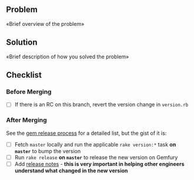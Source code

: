 ## Problem

«Brief overview of the problem»

## Solution

«Brief description of how you solved the problem»

## Checklist

### Before Merging

- [ ] If there is an RC on this branch, revert the version change in `version.rb`

### After Merging

See the [gem release process](https://github.com/stitchfix/eng-wiki/blob/master/technical-topics/updating-gem-versions.md) for a detailed list, but the gist of it is:

- [ ] Fetch `master` locally and run the applicable `rake version:*` task **on `master`** to bump the version
- [ ] Run `rake release` **on `master`** to release the new version on Gemfury
- [ ] Add [release notes](https://github.com/stitchfix/messaging/releases) - **this is very important in helping other engineers understand what changed in the new version**

